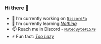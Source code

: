 ### Hi there 👋


- 🔭 I’m currently working on [`DiscordFa`](https://discordfa.com)
- 🌱 I’m currently learning [_Nothing_](https://google.com)
- 📫 Reach me in Discord - [`MutedByte#1579`](https://discord.com/users/478631528180613132)
- ⚡ Fun fact: [_Too Lazy_](https://google.com)
